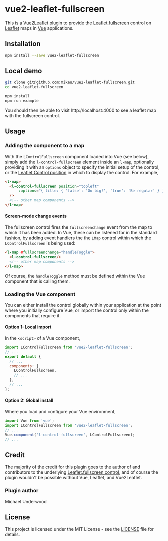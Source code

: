 # vue2-leaflet-fullscreen

This is a [Vue2Leaflet](https://github.com/KoRiGaN/Vue2Leaflet) plugin to provide the
[Leaflet.fullscreen](https://github.com/Leaflet/Leaflet.fullscreen) control
on [Leaflet](https://leafletjs.com/) maps in [Vue](https://vuejs.org/) applications.


## Installation
```bash
npm install --save vue2-leaflet-fullscreen
```

## Local demo
```bash
git clone git@github.com:mikeu/vue2-leaflet-fullscreen.git
cd vue2-leaflet-fullscreen

npm install
npm run example
```
You should then be able to visit http://localhost:4000 to see a leaflet map with the fullscreen control.


## Usage

### Adding the component to a map

With the `LControlFullscreen` component loaded into Vue (see below), simply add the
`l-control-fullscreen` element inside an `l-map`, optionally providing it with an
`options` object to specify the initial setup of the control, or the
[Leaflet Control position](https://leafletjs.com/reference-1.4.0.html#control-position)
in which to display the control.
For example,
```html
<l-map>
  <l-control-fullscreen position="topleft"
      :options="{ title: { 'false': 'Go big!', 'true': 'Be regular' } }"
  />
  <!-- other map components -->
</l-map>
```

#### Screen-mode change events

The fullscreen control fires the `fullscreenchange` event from the map to which it has been added.
In Vue, these can be listened for in the standard fashion, by adding event handlers the the `LMap`
control within which the `LControlFullscreen` is being used:
```html
<l-map @fullscreenchange="handleToggle">
  <l-control-fullscreen/>
  <!-- other map components -->
</l-map>
```
Of course, the `handleToggle` method must be defined within the Vue component that is calling them.


### Loading the Vue component

You can either install the control globally within your application at the point where you initially
configure Vue, or import the control only within the components that require it.


#### Option 1: Local import

In the `<script>` of a Vue component,
```js
import LControlFullscreen from 'vue2-leaflet-fullscreen';
// ...
export default {
  // ...
  components: {
    LControlFullscreen,
    // ...
  },
  // ...
};
```


#### Option 2: Global install

Where you load and configure your Vue environment,
```js
import Vue from 'vue';
import LControlFullscreen from 'vue2-leaflet-fullscreen';
// ...
Vue.component('l-control-fullscreen', LControlFullscreen);
// ...
```


## Credit

The majority of the credit for this plugin goes to the author of and contributors to the underlying
[Leaflet.fullscreen control](https://github.com/Leaflet/Leaflet.fullscreen), and of course
the plugin wouldn't be possible without Vue, Leaflet, and Vue2Leaflet.


### Plugin author

Michael Underwood


## License

This project is licensed under the MIT License - see the [LICENSE](LICENSE) file for details.
